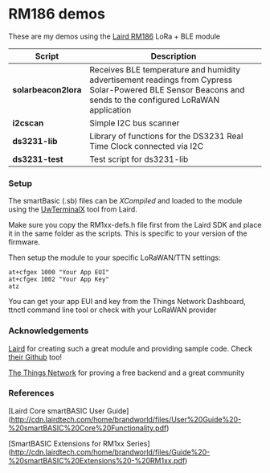 # RM186 demos
These are my demos using the [Laird RM186](http://www.lairdtech.com/products/rm1xx-lora-modules) LoRa + BLE module

Script  | Description
----- | -----
__solarbeacon2lora__ | Receives BLE temperature and humidity advertisement readings from Cypress Solar-Powered BLE Sensor Beacons and sends to the configured LoRaWAN application
__i2cscan__ | Simple I2C bus scanner
__ds3231-lib__ | Library of functions for the DS3231 Real Time Clock connected via I2C
__ds3231-test__ | Test script for ds3231-lib

### Setup

The smartBasic (.sb) files can be _XCompiled_ and loaded to the module using the [UwTerminalX](https://github.com/LairdCP/UwTerminalX) tool from Laird.

Make sure you copy the RM1xx-defs.h file first from the Laird SDK and place it in the same folder as the scripts. This is specific to your version of the firmware.

Then setup the module to your specific LoRaWAN/TTN settings:

```
at+cfgex 1000 "Your App EUI"
at+cfgex 1002 "Your App Key"
atz
```

You can get your app EUI and key from the Things Network Dashboard, ttnctl command line tool or check with your LoRaWAN provider

### Acknowledgements
[Laird](http://www.lairdtech.com/products/rm1xx-lora-modules) for creating such a great module and providing sample code. Check [their Github](https://github.com/LairdCP) too!

[The Things Network](https://www.thethingsnetwork.org) for proving a free backend and a great community

### References
[Laird Core smartBASIC User Guide] (http://cdn.lairdtech.com/home/brandworld/files/User%20Guide%20-%20smartBASIC%20Core%20Functionality.pdf)

[SmartBASIC Extensions for RM1xx Series] (http://cdn.lairdtech.com/home/brandworld/files/Guide%20-%20smartBASIC%20Extensions%20-%20RM1xx.pdf)
